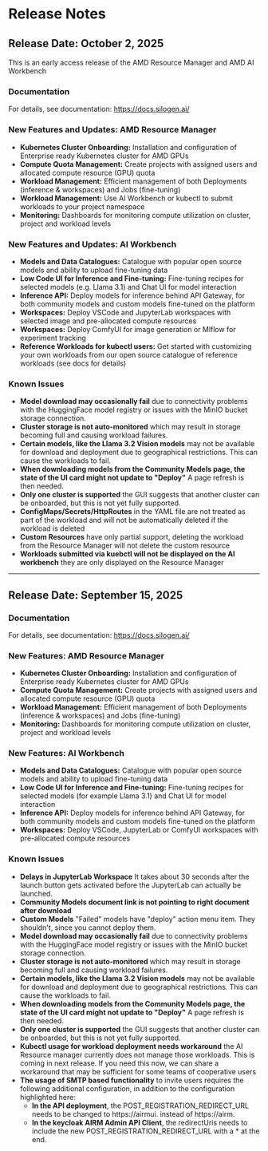 <!--
Copyright © Advanced Micro Devices, Inc., or its affiliates.

SPDX-License-Identifier: MIT
-->

# Release Notes

## Release Date: October 2, 2025

This is an early access release of the AMD Resource Manager and AMD AI Workbench

### Documentation
For details, see documentation: https://docs.silogen.ai/

### New Features and Updates: AMD Resource Manager
- **Kubernetes Cluster Onboarding:** Installation and configuration of Enterprise ready Kubernetes cluster for AMD GPUs
- **Compute Quota Management:** Create projects with assigned users and allocated compute resource (GPU) quota
- **Workload Management:** Efficient management of both Deployments (inference & workspaces) and Jobs (fine-tuning)
- **Workload Management:** Use AI Workbench or kubectl to submit workloads to your project namespace
- **Monitoring:** Dashboards for monitoring compute utilization on cluster, project and workload levels 

### New Features and Updates: AI Workbench
- **Models and Data Catalogues:** Catalogue with popular open source models and ability to upload fine-tuning data
- **Low Code UI for Inference and Fine-tuning:** Fine-tuning recipes for selected models (e.g. Llama 3.1) and Chat UI for model interaction
- **Inference API:** Deploy models for inference behind API Gateway, for both community models and custom models fine-tuned on the platform
- **Workspaces:** Deploy VSCode and JupyterLab workspaces with selected image and pre-allocated compute resources
- **Workspaces:** Deploy ComfyUI for image generation or Mlflow for experiment tracking
- **Reference Workloads for kubectl users:** Get started with customizing your own workloads from our open source catalogue of reference workloads (see docs for details)

### Known Issues
- **Model download may occasionally fail** due to connectivity problems with the HuggingFace model registry or issues with the MinIO bucket storage connection.
- **Cluster storage is not auto-monitored** which may result in storage becoming full and causing workload failures.
- **Certain models, like the Llama 3.2 Vision models** may not be available for download and deployment due to geographical restrictions. This can cause the workloads to fail.
- **When downloading models from the Community Models page, the state of the UI card might not update to "Deploy"** A page refresh is then needed.
- **Only one cluster is supported** the GUI suggests that another cluster can be onboarded, but this is not yet fully supported.
- **ConfigMaps/Secrets/HttpRoutes** in the YAML file are not treated as part of the workload and will not be automatically deleted if the workload is deleted
- **Custom Resources** have only partial support, deleting the workload from the Resource Manager will not delete the custom resource
- **Workloads submitted via kuebctl will not be displayed on the AI workbench** they are only displayed on the Resource Manager

---

## Release Date: September 15, 2025

### Documentation
For details, see documentation: https://docs.silogen.ai/

### New Features: AMD Resource Manager
- **Kubernetes Cluster Onboarding:** Installation and configuration of Enterprise ready Kubernetes cluster for AMD GPUs
- **Compute Quota Management:** Create projects with assigned users and allocated compute resource (GPU) quota
- **Workload Management:** Efficient management of both Deployments (inference & workspaces) and Jobs (fine-tuning)
- **Monitoring:** Dashboards for monitoring compute utilization on cluster, project and workload levels

### New Features: AI Workbench
- **Models and Data Catalogues:** Catalogue with popular open source models and ability to upload fine-tuning data
- **Low Code UI for Inference and Fine-tuning:** Fine-tuning recipes for selected models (for example Llama 3.1) and Chat UI for model interaction
- **Inference API:** Deploy models for inference behind API Gateway, for both community models and custom models fine-tuned on the platform
- **Workspaces:** Deploy VSCode, JupyterLab or ComfyUI workspaces with pre-allocated compute resources

### Known Issues
- **Delays in JupyterLab Workspace** It takes about 30 seconds after the launch button gets activated before the JupyterLab can actually be launched.
- **Community Models document link is not pointing to right document after download**
- **Custom Models** "Failed" models have "deploy" action menu item. They shouldn't, since you cannot deploy them.
- **Model download may occasionally fail** due to connectivity problems with the HuggingFace model registry or issues with the MinIO bucket storage connection.
- **Cluster storage is not auto-monitored** which may result in storage becoming full and causing workload failures.
- **Certain models, like the Llama 3.2 Vision models** may not be available for download and deployment due to geographical restrictions. This can cause the workloads to fail.
- **When downloading models from the Community Models page, the state of the UI card might not update to "Deploy"** A page refresh is then needed.
- **Only one cluster is supported** the GUI suggests that another cluster can be onboarded, but this is not yet fully supported.
- **Kubectl usage for workload deployment needs workaround** the AI Resource manager currently does not manage those workloads. This is coming in next release. If you need this now, we can share a workaround that may be sufficient for some teams of cooperative users
- **The usage of SMTP based functionality** to invite users requires the following additional configuration, in addition to the configuration highlighted here:
    - **In the API deployment**, the POST_REGISTRATION_REDIRECT_URL needs to be changed to https://airmui. instead of https://airm.
    - **In the keycloak AIRM Admin API Client**, the redirectUris needs to include the new POST_REGISTRATION_REDIRECT_URL with a * at the end.
